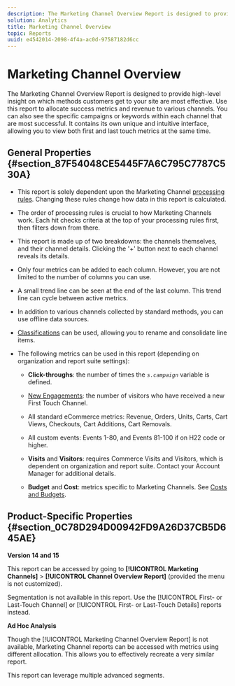 ```yaml
---
description: The Marketing Channel Overview Report is designed to provide high-level insight on which methods customers get to your site are most effective. Use this report to allocate success metrics and revenue to various channels. You can also see the specific campaigns or keywords within each channel that are most successful. It contains its own unique and intuitive interface, allowing you to view both first and last touch metrics at the same time.
solution: Analytics
title: Marketing Channel Overview
topic: Reports
uuid: e4542014-2098-4f4a-ac0d-97587182d6cc
---
```


# Marketing Channel Overview

The Marketing Channel Overview Report is designed to provide high-level insight on which methods customers get to your site are most effective. Use this report to allocate success metrics and revenue to various channels. You can also see the specific campaigns or keywords within each channel that are most successful. It contains its own unique and intuitive interface, allowing you to view both first and last touch metrics at the same time.

## General Properties {#section_87F54048CE5445F7A6C795C7787C530A}

* This report is solely dependent upon the Marketing Channel [processing rules](https://marketing.adobe.com/resources/help/en_US/mchannel/c_channels_rules.html). Changing these rules change how data in this report is calculated.
* The order of processing rules is crucial to how Marketing Channels work. Each hit checks criteria at the top of your processing rules first, then filters down from there.
* This report is made up of two breakdowns: the channels themselves, and their channel details. Clicking the '+' button next to each channel reveals its details.
* Only four metrics can be added to each column. However, you are not limited to the number of columns you can use.
* A small trend line can be seen at the end of the last column. This trend line can cycle between active metrics.
* In addition to various channels collected by standard methods, you can use offline data sources.
* [Classifications](https://marketing.adobe.com/resources/help/en_US/mchannel/t_classifications.html) can be used, allowing you to rename and consolidate line items.
* The following metrics can be used in this report (depending on organization and report suite settings):

    * **Click-throughs**: the number of times the *`s.campaign`* variable is defined.
    
    * [New Engagements](https://marketing.adobe.com/resources/help/en_US/mchannel/t_visitor_engagement.html): the number of visitors who have received a new First Touch Channel.
    * All standard eCommerce metrics: Revenue, Orders, Units, Carts, Cart Views, Checkouts, Cart Additions, Cart Removals.
    * All custom events: Events 1-80, and Events 81-100 if on H22 code or higher.
    * **Visits** and **Visitors**: requires Commerce Visits and Visitors, which is dependent on organization and report suite. Contact your Account Manager for additional details.
    
    * **Budget** and **Cost**: metrics specific to Marketing Channels. See [Costs and Budgets](https://marketing.adobe.com/resources/help/en_US/mchannel/c_overview_budget.html).

## Product-Specific Properties {#section_0C78D294D00942FD9A26D37CB5D645AE}

**Version 14 and 15**

This report can be accessed by going to **[!UICONTROL Marketing Channels]** > **[!UICONTROL Channel Overview Report]** (provided the menu is not customized).

Segmentation is not available in this report. Use the [!UICONTROL First- or Last-Touch Channel] or [!UICONTROL First- or Last-Touch Details] reports instead.

**Ad Hoc Analysis**

Though the [!UICONTROL Marketing Channel Overview Report] is not available, Marketing Channel reports can be accessed with metrics using different allocation. This allows you to effectively recreate a very similar report.

This report can leverage multiple advanced segments.
